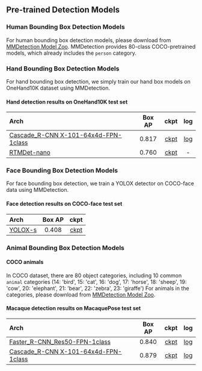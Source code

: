 ## Pre-trained Detection Models

### Human Bounding Box Detection Models

For human bounding box detection models, please download from [MMDetection Model Zoo](https://mmdetection.readthedocs.io/en/3.x/model_zoo.html).
MMDetection provides 80-class COCO-pretrained models, which already includes the `person` category.

### Hand Bounding Box Detection Models

For hand bounding box detection, we simply train our hand box models on OneHand10K dataset using MMDetection.

#### Hand detection results on OneHand10K test set

| Arch                                                              | Box AP |                               ckpt                                |                               log                                |
| :---------------------------------------------------------------- | :----: | :---------------------------------------------------------------: | :--------------------------------------------------------------: |
| [Cascade_R-CNN X-101-64x4d-FPN-1class](/demo/mmdetection_cfg/cascade_rcnn_x101_64x4d_fpn_1class.py) | 0.817  | [ckpt](https://download.openmmlab.com/mmpose/mmdet_pretrained/cascade_rcnn_x101_64x4d_fpn_20e_onehand10k-dac19597_20201030.pth) | [log](https://download.openmmlab.com/mmpose/mmdet_pretrained/cascade_rcnn_x101_64x4d_fpn_20e_onehand10k_20201030.log.json) |
| [RTMDet-nano](/demo/mmdetection_cfg/rtmdet_nano_320-8xb32_hand.py) | 0.760  | [ckpt](https://download.openmmlab.com/mmpose/v1/projects/rtmposev1/rtmdet_nano_8xb32-300e_hand-267f9c8f.pth) |                                -                                 |

### Face Bounding Box Detection Models

For face bounding box detection, we train a YOLOX detector on COCO-face data using MMDetection.

#### Face detection results on COCO-face test set

| Arch                                                            | Box AP |                                                  ckpt                                                  |
| :-------------------------------------------------------------- | :----: | :----------------------------------------------------------------------------------------------------: |
| [YOLOX-s](/demo/mmdetection_cfg/yolox-s_8xb8-300e_coco-face.py) | 0.408  | [ckpt](https://download.openmmlab.com/mmpose/mmdet_pretrained/yolo-x_8xb8-300e_coco-face_13274d7c.pth) |

### Animal Bounding Box Detection Models

#### COCO animals

In COCO dataset, there are 80 object categories, including 10 common `animal` categories (14: 'bird', 15: 'cat', 16: 'dog', 17: 'horse', 18: 'sheep', 19: 'cow', 20: 'elephant', 21: 'bear', 22: 'zebra', 23: 'giraffe')
For animals in the categories, please download from [MMDetection Model Zoo](https://mmdetection.readthedocs.io/en/3.x/model_zoo.html).

#### Macaque detection results on MacaquePose test set

| Arch                                                              | Box AP |                               ckpt                                |                               log                                |
| :---------------------------------------------------------------- | :----: | :---------------------------------------------------------------: | :--------------------------------------------------------------: |
| [Faster_R-CNN_Res50-FPN-1class](/demo/mmdetection_cfg/faster_rcnn_r50_fpn_1class.py) | 0.840  | [ckpt](https://download.openmmlab.com/mmpose/mmdet_pretrained/faster_rcnn_r50_fpn_1x_macaque-f64f2812_20210409.pth) | [log](https://download.openmmlab.com/mmpose/mmdet_pretrained/faster_rcnn_r50_fpn_1x_macaque_20210409.log.json) |
| [Cascade_R-CNN X-101-64x4d-FPN-1class](/demo/mmdetection_cfg/cascade_rcnn_x101_64x4d_fpn_1class.py) | 0.879  | [ckpt](https://download.openmmlab.com/mmpose/mmdet_pretrained/cascade_rcnn_x101_64x4d_fpn_20e_macaque-e45e36f5_20210409.pth) | [log](https://download.openmmlab.com/mmpose/mmdet_pretrained/cascade_rcnn_x101_64x4d_fpn_20e_macaque_20210409.log.json) |
